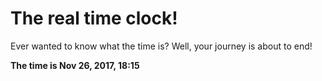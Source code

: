 # The real time clock!

Ever wanted to know what the time is? Well, your journey is about to end!

**The time is Nov 26, 2017, 18:15**